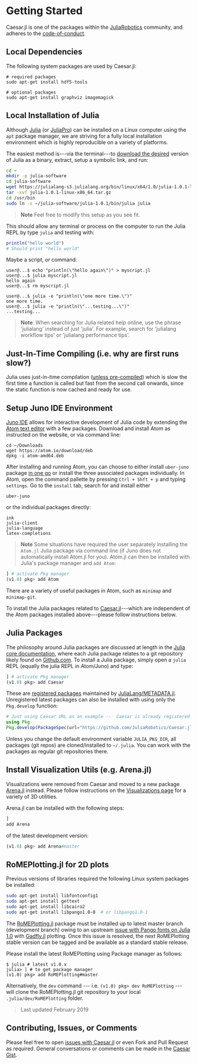 # Getting Started

Caesar.jl is one of the packages within the [JuliaRobotics](http://www.juliarobotics.org) community, and adheres to the [code-of-conduct](https://github.com/JuliaRobotics/administration/blob/master/code_of_conduct.md).

## Local Dependencies

The following system packages are used by Caesar.jl:
```
# required packages
sudo apt-get install hdf5-tools

# optional packages
sudo apt-get install graphviz imagemagick
```

## Local Installation of Julia

Although [Julia](https://julialang.org/) (or [JuliaPro](https://juliacomputing.com/)) can be installed on a Linux computer using the `apt` package manager, we are striving for a fully local installation environment which is highly reproducible on a variety of platforms.

The easiest method is---via the terminal---to [download the desired](https://julialang.org/downloads/) version of Julia as a binary, extract, setup a symbolic link, and run:

```bash
cd ~
mkdir -p julia-software
cd julia-software
wget https://julialang-s3.julialang.org/bin/linux/x64/1.0/julia-1.0.1-linux-x86_64.tar.gz
tar -xvf julia-1.0.1-linux-x86_64.tar.gz
cd /usr/bin
sudo ln -s ~/julia-software/julia-1.0.1/bin/julia julia
```
>**Note** Feel free to modify this setup as you see fit.

This should allow any terminal or process on the computer to run the Julia REPL by type `julia` and testing with:

```julia
println("hello world")
# Should print "hello world"
```

Maybe a script, or command:

```
user@...$ echo "println(\"hello again\")" > myscript.jl
user@...$ julia myscript.jl
hello again
user@...$ rm myscript.jl

user@...$ julia -e "println(\"one more time.\")"
one more time.
user@...$ julia -e "println(\"...testing...\")"
...testing...

```

>**Note**: When searching for Julia related help online, use the phrase 'julialang' instead of just 'julia'.
For example, search for 'julialang workflow tips' or 'julialang performance tips'.

## Just-In-Time Compiling (i.e. why are first runs slow?)

Julia uses just-in-time compilation ([unless pre-compiled](https://stackoverflow.com/questions/40116045/why-is-julia-taking-a-long-time-on-the-first-call-into-my-module))
 which is slow the first time a function is called but fast from the second call onwards, since the static function is now cached and ready for use.

## Setup Juno IDE Environment

[Juno IDE](http://junolab.org/) allows for interactive development of Julia code by extending the [Atom text editor](https://atom.io/) with a few packages.
Download and install Atom as instructed on the website, or via command line:

```
cd ~/Downloads
wget https://atom.io/download/deb
dpkg -i atom-amd64.deb
```

After installing and running Atom, you can choose to either install `uber-juno` package [in one go](https://github.com/JunoLab/uber-juno/blob/master/setup.md) or install the three associated packages individually.
In Atom, open the command pallette by pressing `Ctrl + Shft + p` and typing `settings`.
Go to the `install` tab, search for and install either
```
uber-juno
```
or the individual packages directly:
```
ink
julia-client
julia-language
latex-completions
```

>**Note** Some situations have required the user separately installing the `Atom.jl` Julia package via command line (if Juno does not automatically install Atom.jl for you).  Atom.jl can then be installed with Julia's package manager and `add Atom`:
```julia
] # activate Pkg manager
(v1.0) pkg> add Atom
```

There are a variety of useful packages in Atom, such as `minimap` and `minimap-git`.

To install the Julia packages related to [Caesar.jl](https://github.com/JuliaRobotics/Caesar.jl)---which are independent of the Atom packages installed above---please follow instructions below.

## Julia Packages

The philosophy around Julia packages are discussed at length in the [Julia core documentation](https://docs.julialang.org/en/stable/manual/packages/), where each Julia package relates to a git repository likely found on [Github.com](http://www.github.com).
To install a Julia package, simply open a `julia` REPL (equally the julia REPL in Atom/Juno) and type:

```julia
] # activate Pkg manager
(v1.0) pkg> add Caesar
```

These are [registered packages](https://pkg.julialang.org/) maintained by [JuliaLang/METADATA.jl](http://www.github.com/JuliaLang/METADATA.jl).
Unregistered latest packages can also be installed with using only the `Pkg.develop` function:

```julia
# Just using Caesar URL as an example --  Caesar is already registered with METADATA
using Pkg
Pkg.develop(PackageSpec(url="https://github.com/JuliaRobotics/Caesar.jl.git"))
```

Unless you change the default environment variable `JULIA_PKG_DIR`, all packages (git repos) are cloned/installed to `~/.julia`.
You can work with the packages as regular git repositories there.

## Install Visualization Utils (e.g. Arena.jl)

Visualizations were removed from Caesar and moved to a new package [Arena.jl](https://github.com/JuliaRobotics/Arena.jl) instead.
Please follow instructions on the [Visualizations page](concepts/arena_visualizations.md) for a variety of 3D utilities.

Arena.jl can be installed with the following steps:
```julia
] 
add Arena
```

of the latest development version:
```julia
(v1.0) pkg> add Arena#master
```

## RoMEPlotting.jl for 2D plots

Previous versions of libraries required the following Linux system packages be installed:
```bash
sudo apt-get install libfontconfig1
sudo apt-get install gettext
sudo apt-get install libcairo2
sudo apt-get install libpango1.0-0  # or libpango1.0-1
```

The [RoMEPlotting.jl](http://www.github.com/JuliaRobotics/RoMEPlotting.jl) package must be installed up to latest master branch (development branch) owing to an upstream [issue with Pango fonts on Julia 1.0](https://github.com/GiovineItalia/Gadfly.jl/issues/1206) with [Gadfly.jl](https://github.com/GiovineItalia/Gadfly.jl) plotting.  Once this issue is resolved, the next RoMEPlotting stable version can be tagged and be available as a standard stable release.

Please install the latest RoMEPlotting using Package manager as follows:
```
$ julia # latest v1.0.x
julia> ] # to get package manager
(v1.0) pkg> add RoMEPlotting#master
```

Alternatively, the `dev` command --- i.e. `(v1.0) pkg> dev RoMEPlotting` --- will clone the RoMEPlotting.jl git repository to your local `.julia/dev/RoMEPlotting` folder.

> Last updated February 2019

## Contributing, Issues, or Comments

Please feel free to open [issues with Caesar.jl](https://github.com/JuliaRobotics/Caesar.jl/issues) or even Fork and Pull Request as required.
General conversations or comments can be made in the [Caesar Gist](https://gist.github.com/dehann/537f8a2eb9cc24d8bbd35ae92cb4d2d2).
